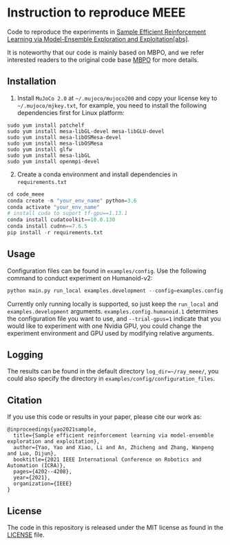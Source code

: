 # Instruction to reproduce MEEE

Code to reproduce the experiments in [Sample Efficient Reinforcement Learning via Model-Ensemble Exploration and Exploitation](https://arxiv.org/pdf/2107.01825.pdf)[[abs]](https://arxiv.org/abs/2107.01825). 

It is noteworthy that our code is mainly based on MBPO, and we refer interested readers to the original code base [MBPO](https://github.com/JannerM/mbpo) for more details.

## Installation

1. Install `MuJoCo 2.0` at `~/.mujoco/mujoco200` and copy your license key to `~/.mujoco/mjkey.txt`, for example, you need to install the following 
dependencies first for Linux platform:
```
sudo yum install patchelf
sudo yum install mesa-libGL-devel mesa-libGLU-devel
sudo yum install mesa-libOSMesa-devel
sudo yum install mesa-libOSMesa
sudo yum install glfw
sudo yum install mesa-libGL
sudo yum install openmpi-devel
```
2. Create a conda environment and install dependencies in `requirements.txt`
```python
cd code_meee
conda create -n "your_env_name" python=3.6
conda activate "your_env_name"
# install cuda to suport tf-gpu==1.13.1
conda install cudatoolkit==10.0.130 
conda install cudnn==7.6.5
pip install -r requirements.txt
```

## Usage

Configuration files can be found in `examples/config`. Use the following command to conduct experiment on Humanoid-v2:
```python
python main.py run_local examples.development --config=examples.config.humanoid.1 --trial-gpus=1
```
Currently only running locally is supported, so just keep the `run_local` and `examples.development` arguments. `examples.config.humanoid.1` determines the configuration file you want to use, and `--trial-gpus=1` indicate that you would like to experiment with one Nvidia GPU, you could change the experiment environment and GPU used by modifying relative arguments. 

## Logging

The results can be found in the default directory `log_dir=~/ray_meee/`, you could also specify the directory in `examples/config/configuration_files`.

## Citation

If you use this code or results in your paper, please cite our work as:

```
@inproceedings{yao2021sample,
  title={Sample efficient reinforcement learning via model-ensemble exploration and exploitation},
  author={Yao, Yao and Xiao, Li and An, Zhicheng and Zhang, Wanpeng and Luo, Dijun},
  booktitle={2021 IEEE International Conference on Robotics and Automation (ICRA)},
  pages={4202--4208},
  year={2021},
  organization={IEEE}
}
```

## License

The code in this repository is released under the MIT license as found in the
[LICENSE](LICENSE) file.
